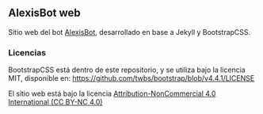 ## AlexisBot web

Sitio web del bot [AlexisBot](https://github.com/jkcgs/alexis-bot), desarrollado
en base a Jekyll y BootstrapCSS.

### Licencias

BootstrapCSS está dentro de este repositorio, y se utiliza bajo la licencia MIT, 
disponible en: https://github.com/twbs/bootstrap/blob/v4.4.1/LICENSE

El sitio web está bajo la licencia 
[Attribution-NonCommercial 4.0 International (CC BY-NC 4.0)](https://creativecommons.org/licenses/by-nc/4.0/)